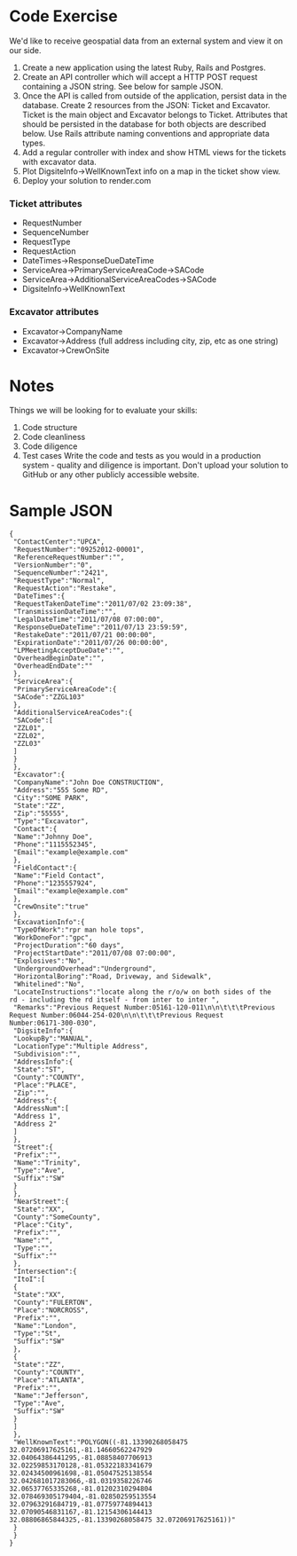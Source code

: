 # Code Exercise
We'd like to receive geospatial data from an external system and view
it on our side.
1. Create a new application using the latest Ruby, Rails and Postgres.
2. Create an API controller which will accept a HTTP POST request
containing a JSON string. See below for sample JSON.
3. Once the API is called from outside of the application, persist
data in the database. Create 2 resources from the JSON: Ticket and
Excavator. Ticket is the main object and Excavator belongs to Ticket.
Attributes that should be persisted in the database for both objects
are described below. Use Rails attribute naming conventions and
appropriate data types.
4. Add a regular controller with index and show HTML views for the
tickets with excavator data.
5. Plot DigsiteInfo->WellKnownText info on a map in the ticket show
view.
6. Deploy your solution to render.com
### Ticket attributes
- RequestNumber
- SequenceNumber
- RequestType
- RequestAction
- DateTimes->ResponseDueDateTime
- ServiceArea->PrimaryServiceAreaCode->SACode
- ServiceArea->AdditionalServiceAreaCodes->SACode
- DigsiteInfo->WellKnownText
### Excavator attributes
- Excavator->CompanyName
- Excavator->Address (full address including city, zip, etc as one
string)
- Excavator->CrewOnSite
# Notes
Things we will be looking for to evaluate your skills:
1. Code structure
2. Code cleanliness
3. Code diligence
4. Test cases
Write the code and tests as you would in a production system - quality
and diligence is important.
Don't upload your solution to GitHub or any other publicly accessible
website.
# Sample JSON
```
{
 "ContactCenter":"UPCA",
 "RequestNumber":"09252012-00001",
 "ReferenceRequestNumber":"",
 "VersionNumber":"0",
 "SequenceNumber":"2421",
 "RequestType":"Normal",
 "RequestAction":"Restake",
 "DateTimes":{
 "RequestTakenDateTime":"2011/07/02 23:09:38",
 "TransmissionDateTime":"",
 "LegalDateTime":"2011/07/08 07:00:00",
 "ResponseDueDateTime":"2011/07/13 23:59:59",
 "RestakeDate":"2011/07/21 00:00:00",
 "ExpirationDate":"2011/07/26 00:00:00",
 "LPMeetingAcceptDueDate":"",
 "OverheadBeginDate":"",
 "OverheadEndDate":""
 },
 "ServiceArea":{
 "PrimaryServiceAreaCode":{
 "SACode":"ZZGL103"
 },
 "AdditionalServiceAreaCodes":{
 "SACode":[
 "ZZL01",
 "ZZL02",
 "ZZL03"
 ]
 }
 },
 "Excavator":{
 "CompanyName":"John Doe CONSTRUCTION",
 "Address":"555 Some RD",
 "City":"SOME PARK",
 "State":"ZZ",
 "Zip":"55555",
 "Type":"Excavator",
 "Contact":{
 "Name":"Johnny Doe",
 "Phone":"1115552345",
 "Email":"example@example.com"
 },
 "FieldContact":{
 "Name":"Field Contact",
 "Phone":"1235557924",
 "Email":"example@example.com"
 },
 "CrewOnsite":"true"
 },
 "ExcavationInfo":{
 "TypeOfWork":"rpr man hole tops",
 "WorkDoneFor":"gpc",
 "ProjectDuration":"60 days",
 "ProjectStartDate":"2011/07/08 07:00:00",
 "Explosives":"No",
 "UndergroundOverhead":"Underground",
 "HorizontalBoring":"Road, Driveway, and Sidewalk",
 "Whitelined":"No",
 "LocateInstructions":"locate along the r/o/w on both sides of the
rd - including the rd itself - from inter to inter ",
 "Remarks":"Previous Request Number:05161-120-011\n\n\t\t\tPrevious
Request Number:06044-254-020\n\n\t\t\tPrevious Request
Number:06171-300-030",
 "DigsiteInfo":{
 "LookupBy":"MANUAL",
 "LocationType":"Multiple Address",
 "Subdivision":"",
 "AddressInfo":{
 "State":"ST",
 "County":"COUNTY",
 "Place":"PLACE",
 "Zip":"",
 "Address":{
 "AddressNum":[
 "Address 1",
 "Address 2"
 ]
 },
 "Street":{
 "Prefix":"",
 "Name":"Trinity",
 "Type":"Ave",
 "Suffix":"SW"
 }
 },
 "NearStreet":{
 "State":"XX",
 "County":"SomeCounty",
 "Place":"City",
 "Prefix":"",
 "Name":"",
 "Type":"",
 "Suffix":""
 },
 "Intersection":{
 "ItoI":[
 {
 "State":"XX",
 "County":"FULERTON",
 "Place":"NORCROSS",
 "Prefix":"",
 "Name":"London",
 "Type":"St",
 "Suffix":"SW"
 },
 {
 "State":"ZZ",
 "County":"COUNTY",
 "Place":"ATLANTA",
 "Prefix":"",
 "Name":"Jefferson",
 "Type":"Ave",
 "Suffix":"SW"
 }
 ]
 },
 "WellKnownText":"POLYGON((-81.13390268058475
32.07206917625161,-81.14660562247929
32.04064386441295,-81.08858407706913
32.02259853170128,-81.05322183341679
32.02434500961698,-81.05047525138554
32.042681017283066,-81.0319358226746
32.06537765335268,-81.01202310294804
32.078469305179404,-81.02850259513554
32.07963291684719,-81.07759774894413
32.07090546831167,-81.12154306144413
32.08806865844325,-81.13390268058475 32.07206917625161))"
 }
 }
}
```